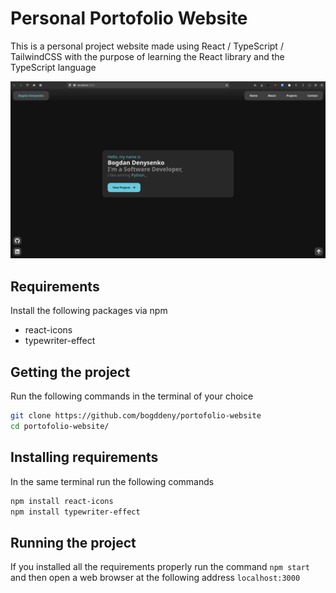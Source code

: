 # Personal Portofolio Website

This is a personal project website made using React / TypeScript / TailwindCSS with the purpose of learning the React library and the TypeScript language

![Image Description](preview.png)

## Requirements

Install the following packages via npm

- react-icons
- typewriter-effect

## Getting the project

Run the following commands in the terminal of your choice

```sh
git clone https://github.com/bogddeny/portofolio-website
cd portofolio-website/
```

## Installing requirements

In the same terminal run the following commands

```sh
npm install react-icons
npm install typewriter-effect
```

## Running the project

If you installed all the requirements properly run the command ```npm start``` and then open a web browser at the following address ```localhost:3000```

